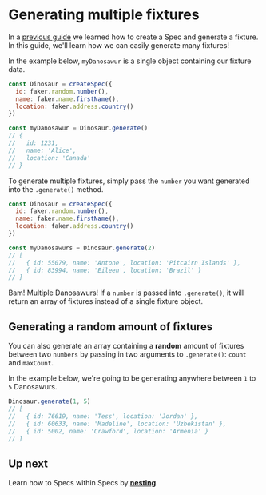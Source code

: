 # Generating multiple fixtures

In a [previous guide](./create-spec.md) we learned how to create a Spec and generate a fixture. In this guide, we'll learn how we can easily generate many fixtures!

In the example below, `myDanosawur` is a single object containing our fixture data.

```js
const Dinosaur = createSpec({
  id: faker.random.number(),
  name: faker.name.firstName(),
  location: faker.address.country()
})

const myDanosawur = Dinosaur.generate()
// {
//   id: 1231,
//   name: 'Alice',
//   location: 'Canada'
// }
```

To generate multiple fixtures, simply pass the `number` you want generated into the `.generate()` method.

```js
const Dinosaur = createSpec({
  id: faker.random.number(),
  name: faker.name.firstName(),
  location: faker.address.country()
})

const myDanosawurs = Dinosaur.generate(2)
// [
//   { id: 55079, name: 'Antone', location: 'Pitcairn Islands' },
//   { id: 83994, name: 'Eileen', location: 'Brazil' }
// ]
```

Bam! Multiple Danosawurs! If a `number` is passed into `.generate()`, it will return an array of fixtures instead of a single fixture object.


## Generating a random amount of fixtures

You can also generate an array containing a **random** amount of fixtures between two `numbers` by passing in two arguments to `.generate()`: `count` and `maxCount`.

In the example below, we're going to be generating anywhere between `1` to `5` Danosawurs.

```js
Dinosaur.generate(1, 5)
// [
//   { id: 76619, name: 'Tess', location: 'Jordan' },
//   { id: 60633, name: 'Madeline', location: 'Uzbekistan' },
//   { id: 5002, name: 'Crawford', location: 'Armenia' }
// ]
```


## Up next

Learn how to Specs within Specs by **[nesting](./nesting.md)**.
